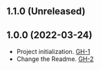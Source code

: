 ## 1.1.0 (Unreleased)

## 1.0.0 (2022-03-24)

- Project initialization. [GH-1](https://github.com/terraform-alicloud-modules/terraform-alicloud-cloud-storage-gateway/pull/1/f)
- Change the Readme. [GH-2](https://github.com/terraform-alicloud-modules/terraform-alicloud-cloud-storage-gateway/pull/2/f)